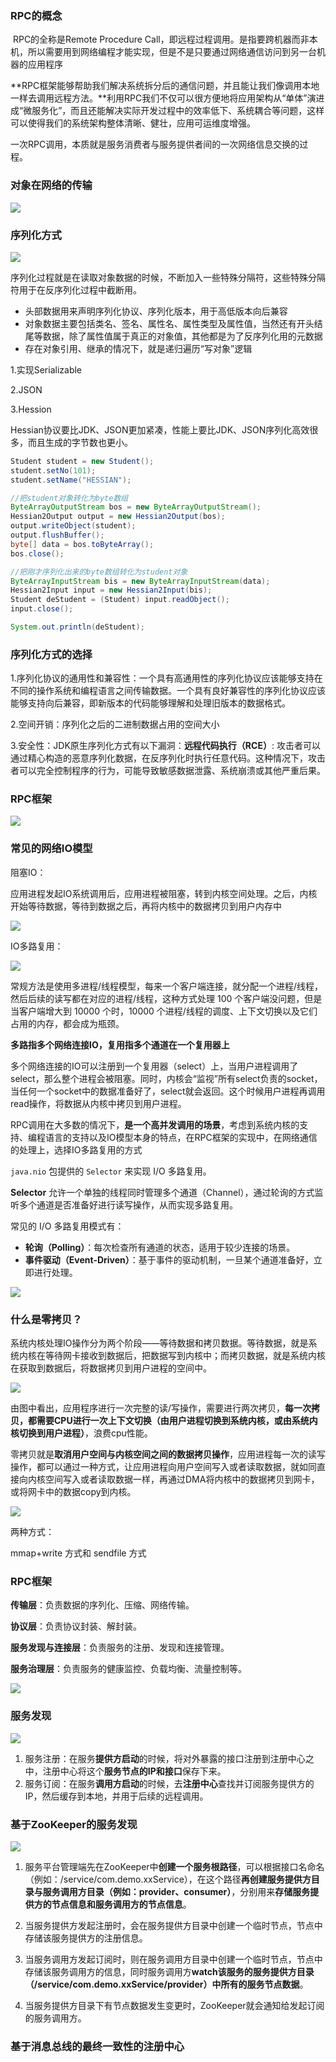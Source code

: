 ### RPC的概念

​	RPC的全称是Remote Procedure Call，即远程过程调用。是指要跨机器而非本机，所以需要用到网络编程才能实现，但是不是只要通过网络通信访问到另一台机器的应用程序

​	**RPC框架能够帮助我们解决系统拆分后的通信问题，并且能让我们像调用本地一样去调用远程方法。**利用RPC我们不仅可以很方便地将应用架构从“单体”演进成“微服务化”，而且还能解决实际开发过程中的效率低下、系统耦合等问题，这样可以使得我们的系统架构整体清晰、健壮，应用可运维度增强。

​	一次RPC调用，本质就是服务消费者与服务提供者间的一次网络信息交换的过程。

### 对象在网络的传输

![](D:\学习笔记\分布式\pictures\Snipaste_2024-04-18_11-30-24.png)

### 序列化方式

![](D:\学习笔记\分布式\pictures\Snipaste_2024-04-18_11-48-40.png)

序列化过程就是在读取对象数据的时候，不断加入一些特殊分隔符，这些特殊分隔符用于在反序列化过程中截断用。

- 头部数据用来声明序列化协议、序列化版本，用于高低版本向后兼容
- 对象数据主要包括类名、签名、属性名、属性类型及属性值，当然还有开头结尾等数据，除了属性值属于真正的对象值，其他都是为了反序列化用的元数据
- 存在对象引用、继承的情况下，就是递归遍历“写对象”逻辑

1.实现Serializable

2.JSON

3.Hession

Hessian协议要比JDK、JSON更加紧凑，性能上要比JDK、JSON序列化高效很多，而且生成的字节数也更小。

```java
Student student = new Student();
student.setNo(101);
student.setName("HESSIAN");

//把student对象转化为byte数组
ByteArrayOutputStream bos = new ByteArrayOutputStream();
Hessian2Output output = new Hessian2Output(bos);
output.writeObject(student);
output.flushBuffer();
byte[] data = bos.toByteArray();
bos.close();

//把刚才序列化出来的byte数组转化为student对象
ByteArrayInputStream bis = new ByteArrayInputStream(data);
Hessian2Input input = new Hessian2Input(bis);
Student deStudent = (Student) input.readObject();
input.close();

System.out.println(deStudent);
```

### 序列化方式的选择

1.序列化协议的通用性和兼容性：一个具有高通用性的序列化协议应该能够支持在不同的操作系统和编程语言之间传输数据。一个具有良好兼容性的序列化协议应该能够支持向后兼容，即新版本的代码能够理解和处理旧版本的数据格式。

2.空间开销：序列化之后的二进制数据占用的空间大小

3.安全性：JDK原生序列化方式有以下漏洞：**远程代码执行（RCE）**: 攻击者可以通过精心构造的恶意序列化数据，在反序列化时执行任意代码。这种情况下，攻击者可以完全控制程序的行为，可能导致敏感数据泄露、系统崩溃或其他严重后果。

### RPC框架

![](D:\学习笔记\分布式\pictures\Snipaste_2024-09-10_10-17-32.png)



### 常见的网络IO模型

阻塞IO：

​	应用进程发起IO系统调用后，应用进程被阻塞，转到内核空间处理。之后，内核开始等待数据，等待到数据之后，再将内核中的数据拷贝到用户内存中

![](D:\学习笔记\分布式\pictures\Snipaste_2024-12-25_15-20-13.png)

IO多路复用：

![](D:\学习笔记\分布式\pictures\Snipaste_2024-12-25_16-54-29.png)

​	常规方法是使用多进程/线程模型，每来一个客户端连接，就分配一个进程/线程，然后后续的读写都在对应的进程/线程，这种方式处理 100 个客户端没问题，但是当客户端增大到 10000 个时，10000 个进程/线程的调度、上下文切换以及它们占用的内存，都会成为瓶颈。

​	**多路指多个网络连接IO，复用指多个通道在一个复用器上**

​	多个网络连接的IO可以注册到一个复用器（select）上，当用户进程调用了select，那么整个进程会被阻塞。同时，内核会“监视”所有select负责的socket，当任何一个socket中的数据准备好了，select就会返回。这个时候用户进程再调用read操作，将数据从内核中拷贝到用户进程。

RPC调用在大多数的情况下，**是一个高并发调用的场景**，考虑到系统内核的支持、编程语言的支持以及IO模型本身的特点，在RPC框架的实现中，在网络通信的处理上，选择IO多路复用的方式

`java.nio` 包提供的 `Selector` 来实现 I/O 多路复用。

**Selector** 允许一个单独的线程同时管理多个通道（Channel），通过轮询的方式监听多个通道是否准备好进行读写操作，从而实现多路复用。

常见的 I/O 多路复用模式有：

- **轮询（Polling）**：每次检查所有通道的状态，适用于较少连接的场景。
- **事件驱动（Event-Driven）**：基于事件的驱动机制，一旦某个通道准备好，立即进行处理。

![](D:\学习笔记\分布式\pictures\Snipaste_2024-12-25_17-58-12.png)

### 什么是零拷贝？

​	系统内核处理IO操作分为两个阶段——等待数据和拷贝数据。等待数据，就是系统内核在等待网卡接收到数据后，把数据写到内核中；而拷贝数据，就是系统内核在获取到数据后，将数据拷贝到用户进程的空间中。



![](D:\学习笔记\分布式\pictures\Dingtalk_20240910191143.jpg)

由图中看出，应用程序进行一次完整的读/写操作，需要进行两次拷贝，**每一次拷贝，都需要CPU进行一次上下文切换（由用户进程切换到系统内核，或由系统内核切换到用户进程）**，浪费cpu性能。

零拷贝就是**取消用户空间与内核空间之间的数据拷贝操作**，应用进程每一次的读写操作，都可以通过一种方式，让应用进程向用户空间写入或者读取数据，就如同直接向内核空间写入或者读取数据一样，再通过DMA将内核中的数据拷贝到网卡，或将网卡中的数据copy到内核。

![](D:\学习笔记\分布式\pictures\Snipaste_2024-12-25_17-57-04.png)

两种方式：

mmap+write 方式和 sendfile 方式

### RPC框架

**传输层**：负责数据的序列化、压缩、网络传输。

**协议层**：负责协议封装、解封装。

**服务发现与连接层**：负责服务的注册、发现和连接管理。

**服务治理层**：负责服务的健康监控、负载均衡、流量控制等。

![](D:\学习笔记\分布式\pictures\Snipaste_2024-12-25_18-57-31.png)

### 服务发现

![](D:\学习笔记\分布式\pictures\Snipaste_2024-12-25_19-57-51.png)

1. 服务注册：在服务**提供方启动**的时候，将对外暴露的接口注册到注册中心之中，注册中心将这个**服务节点的IP和接口**保存下来。
2. 服务订阅：在服务**调用方启动**的时候，去**注册中心**查找并订阅服务提供方的IP，然后缓存到本地，并用于后续的远程调用。

### 基于ZooKeeper的服务发现

![](D:\学习笔记\分布式\pictures\Snipaste_2024-12-25_22-32-50.png)

1. 服务平台管理端先在ZooKeeper中**创建一个服务根路径**，可以根据接口名命名（例如：/service/com.demo.xxService），在这个路径**再创建服务提供方目录与服务调用方目录（例如：provider、consumer）**，分别用来**存储服务提供方的节点信息和服务调用方的节点信息**。

2. 当服务提供方发起注册时，会在服务提供方目录中创建一个临时节点，节点中存储该服务提供方的注册信息。

3. 当服务调用方发起订阅时，则在服务调用方目录中创建一个临时节点，节点中存储该服务调用方的信息，同时服务调用方**watch该服务的服务提供方目录（/service/com.demo.xxService/provider）中所有的服务节点数据**。

4. 当服务提供方目录下有节点数据发生变更时，ZooKeeper就会通知给发起订阅的服务调用方。

   

### 基于消息总线的最终一致性的注册中心

